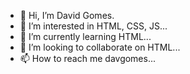 - 👋 Hi, I’m David Gomes.
- 👀 I’m interested in HTML, CSS, JS...
- 🌱 I’m currently learning HTML...
- 💞️ I’m looking to collaborate on HTML...
- 📫 How to reach me davgomes...

<!---
xDavidGomes/xDavidGomes is a ✨ special ✨ repository because its `README.md` (this file) appears on your GitHub profile.
You can click the Preview link to take a look at your changes.
--->
